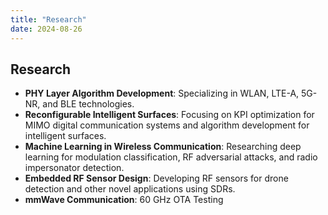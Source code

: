 ```yaml
---
title: "Research"
date: 2024-08-26
---
```


## Research

- **PHY Layer Algorithm Development**: Specializing in WLAN, LTE-A, 5G-NR, and BLE technologies.  
- **Reconfigurable Intelligent Surfaces**: Focusing on KPI optimization for MIMO digital communication systems and algorithm development for intelligent surfaces.
- **Machine Learning in Wireless Communication**: Researching deep learning for modulation classification, RF adversarial attacks, and radio impersonator detection.
- **Embedded RF Sensor Design**: Developing RF sensors for drone detection and other novel applications using SDRs.
- **mmWave Communication**: 60 GHz OTA Testing
